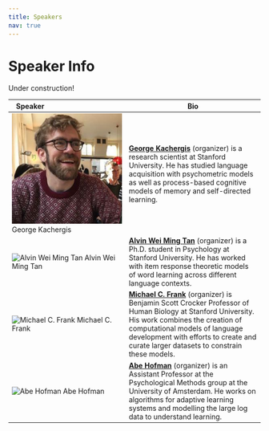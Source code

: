 ```yaml
---
title: Speakers
nav: true
---
```


# Speaker Info

Under construction!

|  Speaker&nbsp;&nbsp;&nbsp;&nbsp;&nbsp;&nbsp;&nbsp;&nbsp;&nbsp;&nbsp;&nbsp;&nbsp;&nbsp;&nbsp;&nbsp;&nbsp;&nbsp;&nbsp;&nbsp;&nbsp;&nbsp;&nbsp;&nbsp;&nbsp;&nbsp;&nbsp;&nbsp;&nbsp;&nbsp;&nbsp;&nbsp;&nbsp;&nbsp;&nbsp;&nbsp;&nbsp;&nbsp;&nbsp;&nbsp; |  Bio                                                                                       |
|---------------------------------------|--------------------------------------------------------------------------------------------|
| <img src="images/Kachergis.jpeg" alt="George Kachergis" width="250"> George Kachergis | __[George Kachergis](https://www.kachergis.com/)__ (organizer) is a research scientist at Stanford University. He has studied language acquisition with psychometric models as well as process-based cognitive models of memory and self-directed learning. |
| <img src="images/Alvin.jpeg" alt="Alvin Wei Ming Tan" width="250"> Alvin Wei Ming Tan | __[Alvin Wei Ming Tan](https://www.kachergis.com/)__ (organizer) is a Ph.D. student in Psychology at Stanford University. He has worked with item response theoretic models of word learning across different language contexts. |
| <img src="images/Mike.jpeg" alt="Michael C. Frank" width="250"> Michael C. Frank | __[Michael C. Frank](https://web.stanford.edu/~mcfrank/)__ (organizer) is Benjamin Scott Crocker Professor of Human Biology at Stanford University. His work combines the creation of computational models of language development with efforts to create and curate larger datasets to constrain these models. |
| <img src="images/Hofman.jpeg" alt="Abe Hofman" width="250"> Abe Hofman | __[Abe Hofman](https://www.kachergis.com/)__ (organizer) is an Assistant Professor at the Psychological Methods group at the University of Amsterdam. He works on algorithms for adaptive learning systems and modelling the large log data to understand learning. |